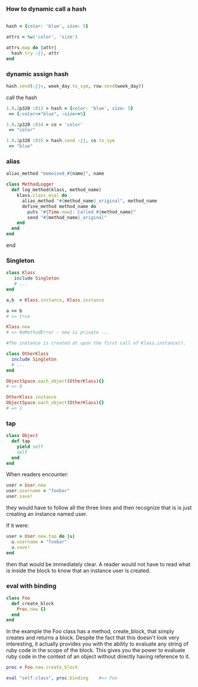 ### How to dynamic call a hash


```ruby

hash = {color: 'blue', size: 5}

attrs = %w('color', 'size')

attrs.map do |attr|
  hash.try :[], attr 
end
```


### dynamic assign hash 

```ruby
hash.send(:[]=, week_day.to_sym, row.send(week_day))

```



call the hash


```ruby
1.9.2p320 :013 > hash = {color: 'blue', size: 5}
 => {:color=>"blue", :size=>5}

1.9.2p320 :014 > co = 'color'
 => "color"

1.9.2p320 :015 > hash.send :[], co.to_sym
 => "blue"
```

### alias

```ruby
alias_method "memoized_#{name}", name
```


```ruby
class MethodLogger
  def log_method(klass, method_name)
    klass.class_eval do
      alias_method "#{method_name}_original", method_name
      define_method method_name do
        puts "#{Time.now}: Called #{method_name}"
        send "#{method_name}_original"
    end
  end
end
```
end

### Singleton

```ruby
class Klass
   include Singleton
   # ...
end

a,b  = Klass.instance, Klass.instance

a == b
# => true

Klass.new
# => NoMethodError - new is private ...

#The instance is created at upon the first call of Klass.instance().

class OtherKlass
  include Singleton
  # ...
end

ObjectSpace.each_object(OtherKlass){}
# => 0

OtherKlass.instance
ObjectSpace.each_object(OtherKlass){}
# => 1
```

### tap

```ruby
class Object
  def tap
    yield self
    self
  end
end
```


When readers encounter:

```ruby
user = User.new
user.username = "foobar"
user.save!
```
they would have to follow all the three lines and then recognize that is is just creating an instance named user.

If it were:

```ruby
user = User.new.tap do |u|
  u.username = "foobar"
  u.save!
end
```
then that would be immediately clear. A reader would not have to read what is inside the block to know that an instance user is created.


### eval with binding

```ruby
class Foo
  def create_block
    Proc.new {}
  end
end

```
In the example the Foo class has a method, create_block, that simply creates and returns a block. Despite the fact that this doesn't look very interesting, it actually provides you with the ability to evaluate any string of ruby code in the scope of the block. This gives you the power to evaluate ruby code in the context of an object without directly having reference to it.

```ruby
proc = Foo.new.create_block

eval "self.class", proc.binding    #=> Foo
```
